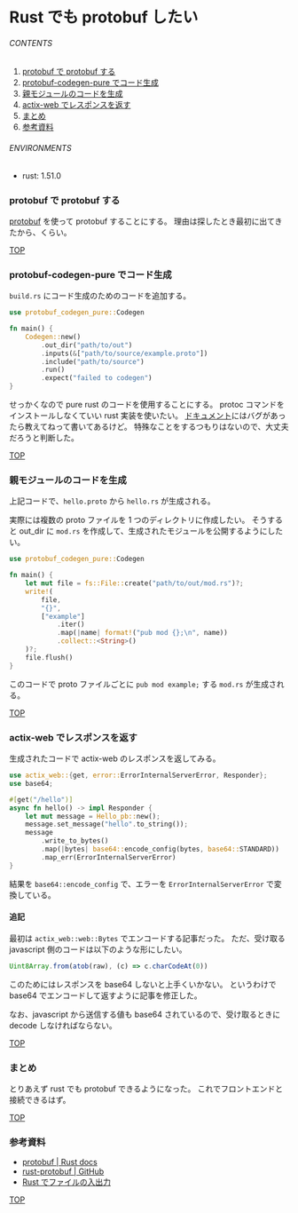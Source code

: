 # Rust でも protobuf したい

<a id="top"></a>

###### CONTENTS

1. [protobuf で protobuf する](#protobuf)
1. [protobuf-codegen-pure でコード生成](#codegen)
1. [親モジュールのコードを生成](#module-index)
1. [actix-web でレスポンスを返す](#response-actix-web)
1. [まとめ](#postscript)
1. [参考資料](#reference)

###### ENVIRONMENTS

-   rust: 1.51.0

<a id="protobuf"></a>

### protobuf で protobuf する

[protobuf](https://docs.rs/protobuf/2.23.0/protobuf/) を使って protobuf することにする。
理由は探したとき最初に出てきたから、くらい。

[TOP](#top)
<a id="codegen"></a>

### protobuf-codegen-pure でコード生成

`build.rs` にコード生成のためのコードを追加する。

```rust
use protobuf_codegen_pure::Codegen

fn main() {
    Codegen::new()
        .out_dir("path/to/out")
        .inputs(&["path/to/source/example.proto"])
        .include("path/to/source")
        .run()
        .expect("failed to codegen")
}
```

せっかくなので pure rust のコードを使用することにする。
protoc コマンドをインストールしなくていい rust 実装を使いたい。
[ドキュメント](https://github.com/stepancheg/rust-protobuf/tree/master/protobuf-codegen-pure)にはバグがあったら教えてねって書いてあるけど。
特殊なことをするつもりはないので、大丈夫だろうと判断した。

[TOP](#top)
<a id="module-index"></a>

### 親モジュールのコードを生成

上記コードで、`hello.proto` から `hello.rs` が生成される。

実際には複数の proto ファイルを 1 つのディレクトリに作成したい。
そうすると out_dir に `mod.rs` を作成して、生成されたモジュールを公開するようにしたい。

```rust
use protobuf_codegen_pure::Codegen

fn main() {
    let mut file = fs::File::create("path/to/out/mod.rs")?;
    write!(
        file,
        "{}",
        ["example"]
            .iter()
            .map(|name| format!("pub mod {};\n", name))
            .collect::<String>()
    )?;
    file.flush()
}
```

このコードで proto ファイルごとに `pub mod example;` する `mod.rs` が生成される。

[TOP](#top)
<a id="response-actix-web"></a>

### actix-web でレスポンスを返す

生成されたコードで actix-web のレスポンスを返してみる。

```rust
use actix_web::{get, error::ErrorInternalServerError, Responder};
use base64;

#[get("/hello")]
async fn hello() -> impl Responder {
    let mut message = Hello_pb::new();
    message.set_message("hello".to_string());
    message
        .write_to_bytes()
        .map(|bytes| base64::encode_config(bytes, base64::STANDARD))
        .map_err(ErrorInternalServerError)
}
```

結果を `base64::encode_config` で、エラーを `ErrorInternalServerError` で変換している。

#### 追記

最初は `actix_web::web::Bytes` でエンコードする記事だった。
ただ、受け取る javascript 側のコードは以下のような形にしたい。

```typescript
Uint8Array.from(atob(raw), (c) => c.charCodeAt(0))
```

このためにはレスポンスを base64 しないと上手くいかない。
というわけで base64 でエンコードして返すように記事を修正した。

なお、javascript から送信する値も base64 されているので、受け取るときに decode しなければならない。

[TOP](#top)
<a id="postscript"></a>

### まとめ

とりあえず rust でも protobuf できるようになった。
これでフロントエンドと接続できるはず。

[TOP](#top)
<a id="reference"></a>

### 参考資料

-   [protobuf | Rust docs](https://docs.rs/protobuf/2.23.0/protobuf/)
-   [rust-protobuf | GitHub](https://github.com/stepancheg/rust-protobuf)
-   [Rust でファイルの入出力](https://qiita.com/fujitayy/items/12a80560a356607da637)

[TOP](#top)
